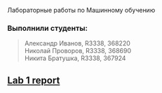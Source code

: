 Лабораторные работы по Машинному обучению 

### Выполнили студенты: 
> Александр Иванов, R3338, 368220 \
> Николай Проворов, R3338, 368690 \
> Никита Братушка, R3338, 367924 

## [Lab 1 report](https://edelwiw.github.io/MachineLearning/Lab1.html)